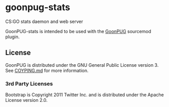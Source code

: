 goonpug-stats
=============

CS:GO stats daemon and web server

GoonPUG-stats is intended to be used with the
[GoonPUG](https://github.com/pmrowla/goonpug) sourcemod plugin.


License
-------

GoonPUG is distributed under the GNU General Public License version 3. See
[COYPING.md](https://github.com/pmrowla/goonpug-stats/blob/master/COPYING.md)
for more information.

### 3rd Party Licenses
Bootstrap is Copyright 2011 Twitter Inc. and is distributed under the Apache
License version 2.0.
